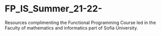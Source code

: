 # FP_IS_Summer_21-22-
Resources complimenting the Functional Programming Course led in the Faculty of mathematics and informatics part of Sofia University. 
